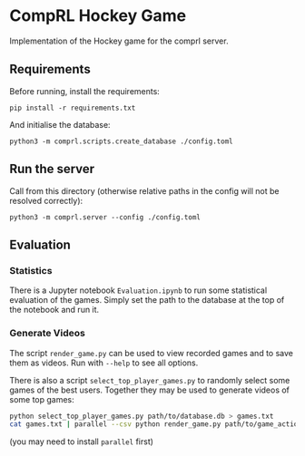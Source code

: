 CompRL Hockey Game
==================

Implementation of the Hockey game for the comprl server.

## Requirements

Before running, install the requirements:
```
pip install -r requirements.txt
```

And initialise the database:
```
python3 -m comprl.scripts.create_database ./config.toml
```


## Run the server

Call from this directory (otherwise relative paths in the config will not be resolved
correctly):
```
python3 -m comprl.server --config ./config.toml
```


## Evaluation

### Statistics

There is a Jupyter notebook `Evaluation.ipynb` to run some statistical evaluation of the
games.  Simply set the path to the database at the top of the notebook and run it.


### Generate Videos

The script `render_game.py` can be used to view recorded games and to save them as
videos.  Run with `--help` to see all options.

There is also a script `select_top_player_games.py` to randomly select some games of the
best users.  Together they may be used to generate videos of some top games:
```sh
python select_top_player_games.py path/to/database.db > games.txt
cat games.txt | parallel --csv python render_game.py path/to/game_actions/{3}.pkl --save-video {1}_vs_{2}.mp4
```
(you may need to install `parallel` first)
